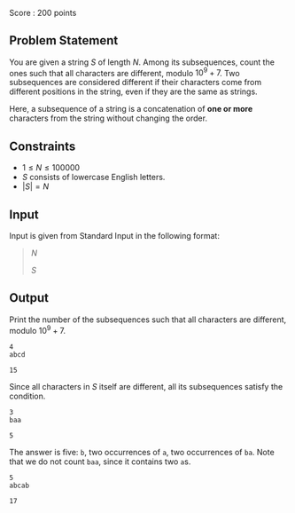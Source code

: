 Score : $200$ points

## Problem Statement

You are given a string $S$ of length $N$.
Among its subsequences, count the ones such that all characters are different, modulo $10^9+7$. Two subsequences are considered different if their characters come from different positions in the string, even if they are the same as strings.

Here, a subsequence of a string is a concatenation of **one or more** characters from the string without changing the order.

## Constraints

- $1 \leq N \leq 100000$
- $S$ consists of lowercase English letters.
- $|S|=N$

## Input

Input is given from Standard Input in the following format:

> $N$
> 
> $S$

## Output

Print the number of the subsequences such that all characters are different, modulo $10^9+7$.

```input1
4
abcd
```

```output1
15
```

Since all characters in $S$ itself are different, all its subsequences satisfy the condition.

```input2
3
baa
```

```output2
5
```

The answer is five: `b`, two occurrences of `a`, two occurrences of `ba`. Note that we do not count `baa`, since it contains two `a`s.

```input3
5
abcab
```

```output3
17
```